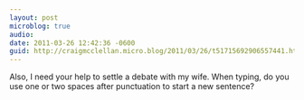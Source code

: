 ```yaml
---
layout: post
microblog: true
audio: 
date: 2011-03-26 12:42:36 -0600
guid: http://craigmcclellan.micro.blog/2011/03/26/t51715692906557441.html
---
```

Also, I need your help to settle a debate with my wife. When typing, do you use one or two spaces after punctuation to start a new sentence?
